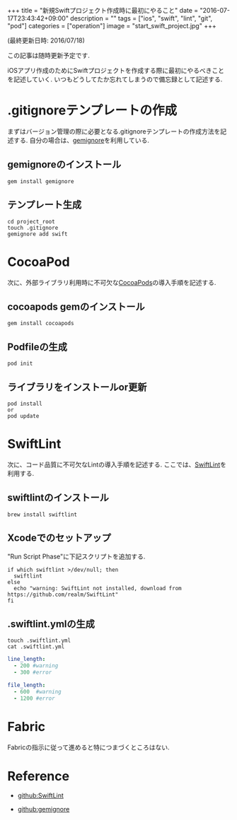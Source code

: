 +++
title = "新規Swiftプロジェクト作成時に最初にやること"
date = "2016-07-17T23:43:42+09:00"
description = ""
tags = ["ios", "swift", "lint", "git", "pod"]
categories = ["operation"]
image = "start_swift_project.jpg"
+++

(最終更新日時: 2016/07/18)

この記事は随時更新予定です.

iOSアプリ作成のためにSwiftプロジェクトを作成する際に最初にやるべきことを記述していく.
いつもどうしてたか忘れてしまうので備忘録として記述する.


# .gitignoreテンプレートの作成

まずはバージョン管理の際に必要となる.gitignoreテンプレートの作成方法を記述する.
自分の場合は、[gemignore](https://rubygems.org/gems/gemignore)を利用している.

## gemignoreのインストール

```
gem install gemignore
```

## テンプレート生成

```
cd project_root
touch .gitignore
gemignore add swift
```

# CocoaPod

次に、外部ライブラリ利用時に不可欠な[CocoaPods](https://cocoapods.org/)の導入手順を記述する.

## cocoapods gemのインストール

```
gem install cocoapods
```

## Podfileの生成

```
pod init
```

## ライブラリをインストールor更新

```
pod install
or
pod update
```

# SwiftLint

次に、コード品質に不可欠なLintの導入手順を記述する.
ここでは、[SwiftLint](https://github.com/realm/SwiftLint)を利用する.

## swiftlintのインストール

```
brew install swiftlint
```

## Xcodeでのセットアップ

"Run Script Phase"に下記スクリプトを追加する.

```
if which swiftlint >/dev/null; then
  swiftlint
else
  echo "warning: SwiftLint not installed, download from https://github.com/realm/SwiftLint"
fi

```

## .swiftlint.ymlの生成

```
touch .swiftlint.yml
cat .swiftlint.yml
```

```yml:.swiftlint.yml
line_length:
  - 200 #warning
  - 300 #error

file_length:
  - 600  #warning
  - 1200 #error
```

# Fabric

Fabricの指示に従って進めると特につまづくところはない.

# Reference

- [github:SwiftLint](https://github.com/realm/SwiftLint)

- [github:gemignore](https://github.com/x3ro/gemignore)